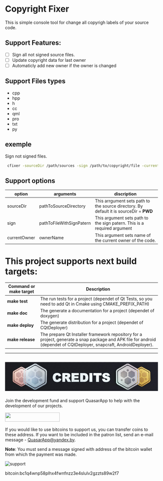 # Copyright Fixer

This is simple console tool for change all copyrigh labels of your source code.

## Support Features:
 - [ ] Sign all not signed source files.
 - [ ] Update copyright data for last owner
 - [ ] Automaticly add new owner if the owner is changed 

 ## Support Files types
 * cpp
 * hpp
 * h
 * cc
 * qml
 * pro
 * txt
 * py


 ## exemple

Sign not signed files.
``` bash
 cfixer -sourceDir /path/sources -sign /path/to/copyright/file -currentOwner QuasraApp 
```

## Support options

| option  | arguments  |  discription |
|---------|------------|--------------|
| sourceDir | pathToSourceDirectory  | This arrgument sets path to the source directory. By default it is sourceDir = **PWD**  | 
| sign  |  pathToFileWithSignPatern  |  This argument sets path to the sign patern. This is a required argument  | 
| currentOwner | ownerName |  This argument sets name of the current owner of the code. | 


# This project supports next build targets:

|   Command or make target   |  Description    |
|------|------|
| **make test** | The run tests for a project (dependet of Qt Tests, so you need to add Qt in Cmake using CMAKE_PREFIX_PATH) |
| **make doc** | The generate a documentation for a project (dependet of doxygen) |
| **make deploy** | The generate distribution for a project (dependet of CQtDeployer) |
| **make release** | The prepare Qt Installer framework repository for a project, generate a snap package and APK file for android (dependet of CQtDeployer,  snapcraft, AndroidDeployer). |

---

<span style="text-align: center"> 

## ![Credits](./res/Credits.jpg)

 </span>

Join the development fund and support QuasarApp to help with the development of our projects.

<a href="https://www.patreon.com/bePatron?u=9304737"><img src="https://img.shields.io/badge/ become a patron-red?&style=for-the-badge&logo=patreon&logoColor=white" height=30 width=180></a>



If you would like to use bitcoins to support us, you can transfer coins to these address. If you want to be included in the patron list, send an e-mail message - QuasarApp@yandex.by.

**Note**: You must send a message signed with address of the bitcoin wallet from which the payment was made.

![support](https://user-images.githubusercontent.com/12465465/101282118-25222d00-37e4-11eb-9ffb-4ebd6a3a0bc7.png)

bitcoin:bc1q4wnp58plhx4fwnfnzz3e4slulv2gzzts89w2f7